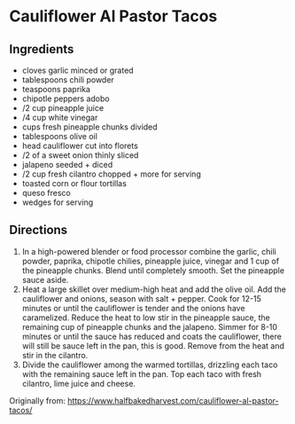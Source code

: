 Cauliflower Al Pastor Tacos
============

Ingredients
-----------
 * cloves garlic minced or grated
 * tablespoons chili powder
 * teaspoons paprika
 * chipotle peppers adobo
 * /2 cup pineapple juice
 * /4 cup white vinegar
 * cups fresh pineapple chunks divided
 * tablespoons olive oil
 * head cauliflower cut into florets
 * /2 of a sweet onion thinly sliced
 * jalapeno seeded + diced
 * /2 cup fresh cilantro chopped + more for serving
 * toasted corn or flour tortillas
 * queso fresco
 * wedges for serving

Directions
-----------
 1. In a high-powered blender or food processor combine the garlic, chili powder, paprika, chipotle chilies, pineapple juice, vinegar and 1 cup of the pineapple chunks. Blend until completely smooth. Set the pineapple sauce aside.
 1. Heat a large skillet over medium-high heat and add the olive oil. Add the cauliflower and onions, season with salt + pepper. Cook for 12-15 minutes or until the cauliflower is tender and the onions have caramelized. Reduce the heat to low stir in the pineapple sauce, the remaining cup of pineapple chunks and the jalapeno. Simmer for 8-10 minutes or until the sauce has reduced and coats the cauliflower, there will still be sauce left in the pan, this is good. Remove from the heat and stir in the cilantro.
 1. Divide the cauliflower among the warmed tortillas, drizzling each taco with the remaining sauce left in the pan. Top each taco with fresh cilantro, lime juice and cheese. 

Originally from:
  https://www.halfbakedharvest.com/cauliflower-al-pastor-tacos/
